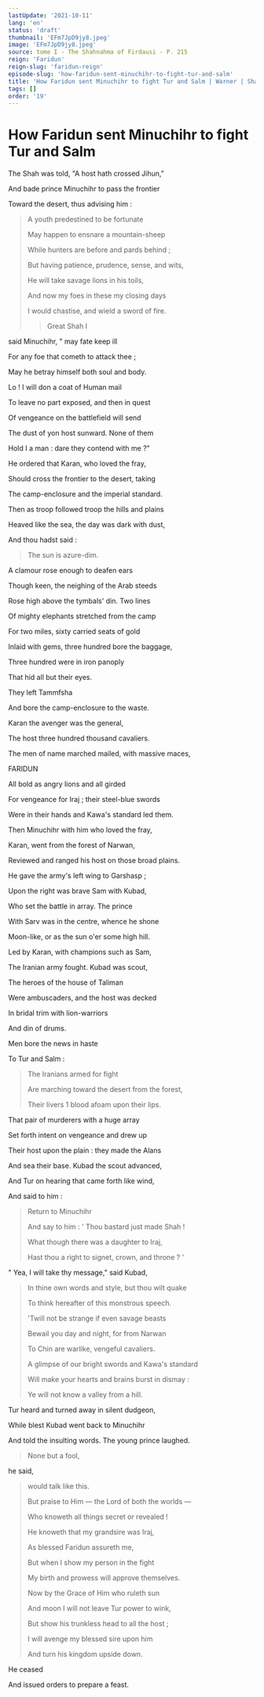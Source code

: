 ```yaml
---
lastUpdate: '2021-10-11'
lang: 'en'
status: 'draft'
thumbnail: 'EFm7JpD9jy8.jpeg'
image: 'EFm7JpD9jy8.jpeg'
source: tome I - The Shahnahma of Firdausi - P. 215
reign: 'Faridun'
reign-slug: 'faridun-reign'
episode-slug: 'how-faridun-sent-minuchihr-to-fight-tur-and-salm'
title: 'How Faridun sent Minuchihr to fight Tur and Salm | Warner | Shahnama'
tags: []
order: '19'
---
```


<!-- LTeX: language=en -->

# How Faridun sent Minuchihr to fight Tur and Salm

The Shah was told, "A host hath crossed Jihun,"

And bade prince Minuchihr to pass the frontier

Toward the desert, thus advising him :

> A youth predestined to be fortunate
>
> May happen to ensnare a mountain-sheep
>
> While hunters are before and pards behind ;
>
> But having patience, prudence, sense, and wits,
>
> He will take savage lions in his toils,
>
> And now my foes in these my closing days
>
> I would chastise, and wield a sword of fire.
>
> > Great Shah I

said Minuchihr, " may fate keep ill

For any foe that cometh to attack thee ;

May he betray himself both soul and body.

Lo ! I will don a coat of Human mail

To leave no part exposed, and then in quest

Of vengeance on the battlefield will send

The dust of yon host sunward. None of them

Hold I a man : dare they contend with me ?"

He ordered that Karan, who loved the fray,

Should cross the frontier to the desert, taking

The camp-enclosure and the imperial standard.

Then as troop followed troop the hills and plains

Heaved like the sea, the day was dark with dust,

And thou hadst said :

> The sun is azure-dim.

A clamour rose enough to deafen ears

Though keen, the neighing of the Arab steeds

Rose high above the tymbals' din. Two lines

Of mighty elephants stretched from the camp

For two miles, sixty carried seats of gold

Inlaid with gems, three hundred bore the baggage,

Three hundred were in iron panoply

That hid all but their eyes.

They left Tammfsha

And bore the camp-enclosure to the waste.

Karan the avenger was the general,

The host three hundred thousand cavaliers.

The men of name marched mailed, with massive maces,

FARIDUN

All bold as angry lions and all girded

For vengeance for Iraj ; their steel-blue swords

Were in their hands and Kawa's standard led them.

Then Minuchihr with him who loved the fray,

Karan, went from the forest of Narwan,

Reviewed and ranged his host on those broad plains.

He gave the army's left wing to Garshasp ;

Upon the right was brave Sam with Kubad,

Who set the battle in array. The prince

With Sarv was in the centre, whence he shone

Moon-like, or as the sun o'er some high hill.

Led by Karan, with champions such as Sam,

The Iranian army fought. Kubad was scout,

The heroes of the house of Taliman

Were ambuscaders, and the host was decked

In bridal trim with lion-warriors

And din of drums.

Men bore the news in haste

To Tur and Salm :

> The Iranians armed for fight
>
> Are marching toward the desert from the forest,
>
> Their livers 1 blood afoam upon their lips.

That pair of murderers with a huge array

Set forth intent on vengeance and drew up

Their host upon the plain : they made the Alans

And sea their base. Kubad the scout advanced,

And Tur on hearing that came forth like wind,

And said to him :

> Return to Minuchihr
>
> And say to him : ' Thou bastard just made Shah !
>
> What though there was a daughter to Iraj,
>
> Hast thou a right to signet, crown, and throne ? '

" Yea, I will take thy message," said Kubad,

> In thine own words and style, but thou wilt quake
>
> To think hereafter of this monstrous speech.
>
> 'Twill not be strange if even savage beasts
>
> Bewail you day and night, for from Narwan
>
> To Chin are warlike, vengeful cavaliers.
>
> A glimpse of our bright swords and Kawa's standard
>
> Will make your hearts and brains burst in dismay :
>
> Ye will not know a valley from a hill.

Tur heard and turned away in silent dudgeon,

While blest Kubad went back to Minuchihr

And told the insulting words. The young prince laughed.

> None but a fool,

he said,

> would talk like this.
>
> But praise to Him — the Lord of both the worlds —
>
> Who knoweth all things secret or revealed !
>
> He knoweth that my grandsire was Iraj,
>
> As blessed Faridun assureth me,
>
> But when I show my person in the fight
>
> My birth and prowess will approve themselves.
>
> Now by the Grace of Him who ruleth sun
>
> And moon I will not leave Tur power to wink,
>
> But show his trunkless head to all the host ;
>
> I will avenge my blessed sire upon him
>
> And turn his kingdom upside down.

He ceased

And issued orders to prepare a feast.
